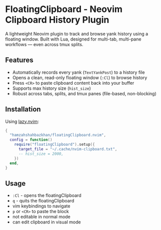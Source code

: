 # FloatingClipboard - Neovim Clipboard History Plugin

A lightweight Neovim plugin to track and browse yank history using a floating window. Built with Lua, designed for multi-tab, multi-pane workflows — even across tmux splits.

## Features

- Automatically records every yank (`TextYankPost`) to a history file
- Opens a clean, read-only floating window (`:Cl`) to browse history
- Press `<CR>` to paste clipboard content back into your buffer
- Supports max history size (`hist_size`)
- Robust across tabs, splits, and tmux panes (file-based, non-blocking)

## Installation

Using [lazy.nvim](https://github.com/folke/lazy.nvim):

```lua
{
  "hamzahshahbazkhan/floatingClipboard.nvim",
  config = function()
    require("floatingClipboard").setup({
      target_file = "~/.cache/nvim-clipboard.txt",
      -- hist_size = 2000,
    })
  end,
}
```

## Usage

- `:Cl` - opens the floatingClipboard
- `q` - quits the floatingClipboard
- vim keybindings to navigate
- `p` or `<CR>` to paste the block
- not editable in normal mode
- can edit clipboard in visual mode
